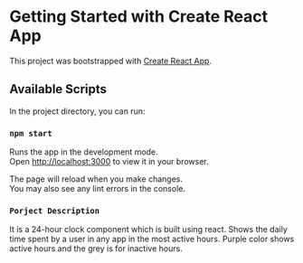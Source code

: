 # Getting Started with Create React App

This project was bootstrapped with [Create React App](https://github.com/facebook/create-react-app).

## Available Scripts

In the project directory, you can run:

### `npm start`

Runs the app in the development mode.\
Open [http://localhost:3000](http://localhost:3000) to view it in your browser.

The page will reload when you make changes.\
You may also see any lint errors in the console.

### `Porject Description`
It is a 24-hour clock component which is built using react. Shows the daily time spent by a user in any app in the most active hours. Purple color shows active hours and the grey is for inactive hours.
